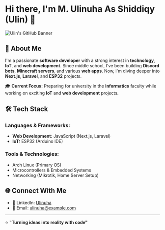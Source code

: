 # Hi there, I'm M. Ulinuha As Shiddiqy (Ulin) 👋

![Ulin's GitHub Banner](https://github.com/yourusername/banner.png) <!-- Ganti dengan URL banner jika ada -->

## 🚀 About Me

I'm a passionate **software developer** with a strong interest in **technology**, **IoT**, and **web development**. Since middle school, I've been building **Discord bots**, **Minecraft servers**, and various **web apps**. Now, I'm diving deeper into **Next.js**, **Laravel**, and **ESP32** projects.

🎓 **Current Focus:** Preparing for university in the **Informatics** faculty while working on exciting **IoT** and **web development** projects.

## 🛠️ Tech Stack

### Languages & Frameworks:
- **Web Development:** JavaScript (Next.js, Laravel)
- **IoT:** ESP32 (Arduino IDE)

### Tools & Technologies:
- Arch Linux (Primary OS)
- Microcontrollers & Embedded Systems
- Networking (Mikrotik, Home Server Setup)

## 🌐 Connect With Me

- 💼 LinkedIn: [Ulinuha](https://www.linkedin.com/in/m-ulinuha-as-shiddiqy-3a409b340/)
- 📧 Email: ulinuha@example.com

---

⭐️ **"Turning ideas into reality with code"**

